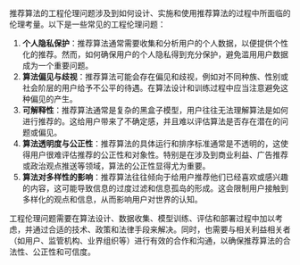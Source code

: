 推荐算法的工程伦理问题涉及到如何设计、实施和使用推荐算法的过程中所面临的伦理考量。以下是一些常见的工程伦理问题：
1. **个人隐私保护**：推荐算法通常需要收集和分析用户的个人数据，以便提供个性化的推荐。然而，如何确保用户的个人隐私得到充分保护，避免滥用用户数据成为一个重要问题。
2. **算法偏见与歧视**：推荐算法可能会存在偏见和歧视，例如对不同种族、性别或社会阶层的用户给予不公平的待遇。在算法设计和训练过程中应当注意避免这种偏见的产生。
3. **可解释性**：推荐算法通常是复杂的黑盒子模型，用户往往无法理解算法是如何进行推荐的。这给用户带来了不确定感，并且难以评估算法是否存在潜在的问题或偏见。
4. **算法透明度与公正性**：推荐算法的具体运行和排序标准通常是不透明的，这使得用户很难评估推荐的公正性和对象性。特别是在涉及到商业利益、广告推荐或政治观点推送等领域，算法的公正性显得尤为重要。
5. **算法对多样性的影响**：推荐算法往往倾向于给用户推荐他们已经喜欢或感兴趣的内容，这可能导致信息的过度过滤和信息孤岛的形成。这会限制用户接触到多样化的观点和信息，从而影响用户对世界的认知。

工程伦理问题需要在算法设计、数据收集、模型训练、评估和部署过程中加以考虑，并通过合适的技术、政策和法律手段来解决。同时，也需要与相关利益相关者（如用户、监管机构、业界组织等）进行有效的合作和沟通，以确保推荐算法的合法性、公正性和可信度。

